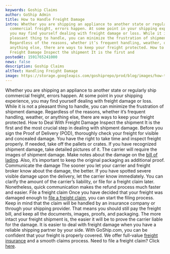 ```yaml
---
keywords: Goship Claims
author: GoShip Admin
title: How to Handle Freight Damage
intro: Whether you are shipping an appliance to another state or regularly ship
  commercial freight, errors happen. At some point in your shipping experience,
  you may find yourself dealing with freight damage or loss. While it is not a
  pleasant thing to handle, you can minimize the frustration of shipment damage.
  Regardless of the reasons, whether it’s frequent handling, weather, or
  anything else, there are ways to keep your freight protected. How to Deal With
  Freight Damage Inspect the shipment It is the first and
postedAt: 1591765241000
news: false
description: Goship Claims
altText: Handling Freight Damage
image: https://storage.googleapis.com/goshiprepo/prod/blog/images/how-to-handle-freight-damage.jpg
---
```

Whether you are shipping an appliance to another state or regularly ship commercial freight, errors happen. At some point in your shipping experience, you may find yourself dealing with freight damage or loss. While it is not a pleasant thing to handle, you can minimize the frustration of shipment damage. Regardless of the reasons, whether it’s frequent handling, weather, or anything else, there are ways to keep your freight protected. How to Deal With Freight Damage Inspect the shipment It is the first and the most crucial step in dealing with shipment damage. Before you sign the Proof of Delivery (POD), thoroughly check your freight for visible and concealed damage. You have the right to take time and inspect freight properly. If needed, take off the pallets or crates. If you have recognized shipment damage, take detailed pictures of it. The carrier will require the images of shipment damage. Make notes about the damage on the [bill of lading](https://www.plslogistics.com/blog/what-is-bill-of-lading/). Also, it’s important to keep the original packaging as additional proof. Communicate the damage The sooner you let your carrier and freight broker know about the damage, the better. If you have spotted severe visible damage upon the delivery, let the carrier know immediately. You can clarify the amount of the carrier’s liability, or file for a freight claim later. Nonetheless, quick communication makes the refund process much faster and easier. File a freight claim Once you have decided that your freight was damaged enough to [file a freight claim](https://www.goship.com/blog/how-to-file-a-freight-claim/), you can start the filing process. Keep in mind that the claim will be handled by an insurance company or through your shipping provider. That means you should still pay the freight bill, and keep all the documents, images, proofs, and packaging. The more intact your freight shipment is, the easier it will be to prove the carrier liable for the damage. It is easier to deal with freight damage when you have a reliable shipping partner by your side. With GoShip.com, you can be confident that your freight is properly covered. We offer full-value [freight insurance](https://www.goship.com/resources/freight-insurance) and a smooth claims process. Need to file a freight claim? Click [here](https://www.goship.com/claims).
